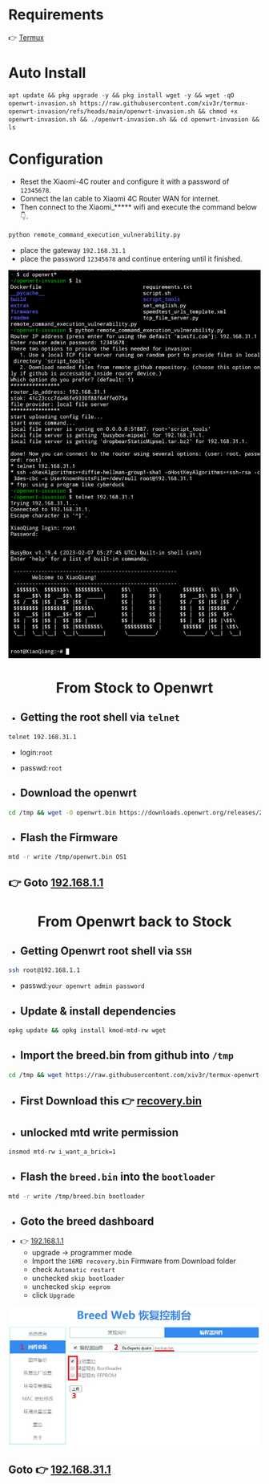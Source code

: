 # Requirements
👉 [Termux](https://github.com/termux/termux-app/releases/download/v0.118.3/termux-app_v0.118.3+github-debug_arm64-v8a.apk)

# Auto Install
```
apt update && pkg upgrade -y && pkg install wget -y && wget -qO openwrt-invasion.sh https://raw.githubusercontent.com/xiv3r/termux-openwrt-invasion/refs/heads/main/openwrt-invasion.sh && chmod +x openwrt-invasion.sh && ./openwrt-invasion.sh && cd openwrt-invasion && ls
```

# Configuration
- Reset the Xiaomi-4C router and configure it with a password of `12345678`.
- Connect the lan cable to Xiaomi 4C Router WAN for internet.
- Then connect to the Xiaomi_***** wifi and execute the command below 👇. 

```sh
python remote_command_execution_vulnerability.py
```
- place the gateway `192.168.31.1`
- place the password `12345678` and continue entering until it finished.

<img src="https://github.com/xiv3r/termux-openwrt-invasion/blob/main/invasion.png">

# <h1 align="center"> From Stock to Openwrt </h1>
  
- ## Getting the root shell via `telnet`
```sh
telnet 192.168.31.1
```
- login:`root`
- passwd:`root`

- ## Download the openwrt
```sh
cd /tmp && wget -O openwrt.bin https://downloads.openwrt.org/releases/24.10.3/targets/ramips/mt76x8/openwrt-24.10.3-ramips-mt76x8-xiaomi_mi-router-4c-squashfs-sysupgrade.bin
```

- ## Flash the Firmware
```sh
mtd -r write /tmp/openwrt.bin OS1
```

## 👉 Goto [192.168.1.1](http://192.168.1.1)

# <p align="center"> From Openwrt back to Stock </p>

- ## Getting Openwrt root shell via `SSH`
```sh
ssh root@192.168.1.1
```
- passwd:`your openwrt admin password`


- ## Update & install dependencies
```sh
opkg update && opkg install kmod-mtd-rw wget
```
- ## Import the breed.bin from github into `/tmp`
```sh
cd /tmp && wget https://raw.githubusercontent.com/xiv3r/termux-openwrt-invasion/refs/heads/main/breed.bin
```

- ## First Download this 👉 [recovery.bin](https://raw.githubusercontent.com/xiv3r/termux-openwrt-invasion/refs/heads/main/recovery.bin)

- ## unlocked mtd write permission
```sh
insmod mtd-rw i_want_a_brick=1
```
- ## Flash the `breed.bin` into the `bootloader`
```sh
mtd -r write /tmp/breed.bin bootloader
```
- ## Goto the breed dashboard
- 👉 [192.168.1.1](192.168.1.1)
  - upgrade -> programmer mode
  - Import the `16MB recovery.bin` Firmware from Download folder
  - check `Automatic restart`
  - unchecked `skip bootloader`
  - unchecked `skip eeprom`
  - click `Upgrade`
<img src="https://github.com/xiv3r/Xiaomi-Mi-Router-4C-CH341A-Flasher/blob/main/src/backup.jpg">
 
 ## Goto 👉 [192.168.31.1](http://192.168.31.1)

